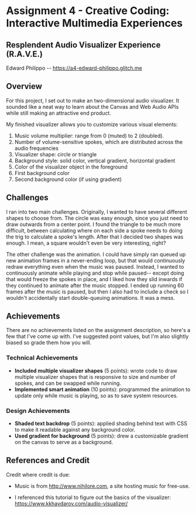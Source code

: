 # Assignment 4 - Creative Coding: Interactive Multimedia Experiences

## Resplendent Audio Visualizer Experience (R.A.V.E.)

Edward Philippo -- https://a4-edward-philippo.glitch.me

## Overview

For this project, I set out to make an two-dimensional audio visualizer.
It sounded like a neat way to learn about the Canvas and Web Audio APIs while still making an attractive end product.

My finished visualizer allows you to customize various visual elements:

1. Music volume multiplier: range from 0 (muted) to 2 (doubled).
2. Number of volume-sensitive spokes, which are distributed across the audio frequencies
3. Visualizer shape: circle or triangle
4. Background style: solid color, vertical gradient, horizontal gradient
5. Color of the visualizer object in the foreground
6. First background color
7. Second background color (if using gradient)

## Challenges

I ran into two main challenges.  Originally, I wanted to have several different shapes to choose from.
The circle was easy enough, since you just need to draw outwards from a center point.
I found the triangle to be much more difficult, between calculating where on each side a spoke needs to doing the trig to calculate a spoke's length.
After that I decided two shapes was enough.  I mean, a square wouldn't even be very interesting, right?

The other challenge was the animation.
I could have simply ran queued up new animation frames in a never-ending loop, but that would continuously redraw everything even when the music was paused.
Instead, I wanted to continuously animate while playing and stop while paused--
except doing that would freeze the spokes in place, and I liked how they slid inwards if they continued to animate after the music stopped.
I ended up running 60 frames after the music is paused, but then I also had to include a check so I wouldn't accidentally start double-queuing animations.
It was a mess.

## Achievements

There are no achievements listed on the assignment description, so here's a few that I've come up with.
I've suggested point values, but I'm also slightly biased so grade them how you will.

### Technical Achievements
- **Included multiple visualizer shapes** (5 points): wrote code to draw multiple visualizer shapes
that is responsive to size and number of spokes, and can be swapped while running.
- **Implemented smart animation** (10 points): programmed the animation to update only while music is playing, so as to save system resources.

### Design Achievements
- **Shaded text backdrop** (5 points): applied shading behind text with CSS to make it readable against any background color.
- **Used gradient for background** (5 points): drew a customizable gradient on the canvas to serve as a background.

## References and Credit

Credit where credit is due:

- Music is from http://www.nihilore.com, a site hosting music for free-use.

- I referenced this tutorial to figure out the basics of the visualizer: https://www.kkhaydarov.com/audio-visualizer/
